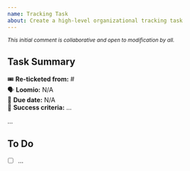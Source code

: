```yaml
---
name: Tracking Task
about: Create a high-level organizational tracking task
---
```


<sup>_This initial comment is collaborative and open to modification by all._</sup>
## Task Summary

🎟️ **Re-ticketed from:** #  
🗣 **Loomio:** N/A  
📅 **Due date:** N/A  
🎯 **Success criteria:** ...  

...

## To Do

- [ ] ...
